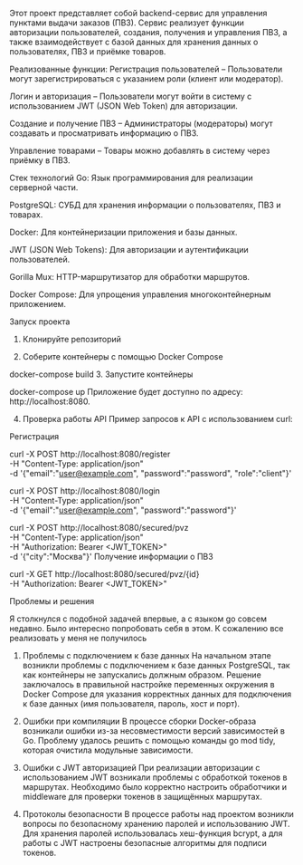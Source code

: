 
Этот проект представляет собой backend-сервис для управления пунктами выдачи заказов (ПВЗ). Сервис реализует функции авторизации пользователей, создания, получения и управления ПВЗ, а также взаимодействует с базой данных для хранения данных о пользователях, ПВЗ и приёмке товаров.

Реализованные функции:
Регистрация пользователей – Пользователи могут зарегистрироваться с указанием роли (клиент или модератор).

Логин и авторизация – Пользователи могут войти в систему с использованием JWT (JSON Web Token) для авторизации.

Создание и получение ПВЗ – Администраторы (модераторы) могут создавать и просматривать информацию о ПВЗ.

Управление товарами – Товары можно добавлять в систему через приёмку в ПВЗ.

Стек технологий
Go: Язык программирования для реализации серверной части.

PostgreSQL: СУБД для хранения информации о пользователях, ПВЗ и товарах.

Docker: Для контейнеризации приложения и базы данных.

JWT (JSON Web Tokens): Для авторизации и аутентификации пользователей.

Gorilla Mux: HTTP-маршрутизатор для обработки маршрутов.

Docker Compose: Для упрощения управления многоконтейнерным приложением.

Запуск проекта
1. Клонируйте репозиторий

2. Соберите контейнеры с помощью Docker Compose

docker-compose build
3. Запустите контейнеры

docker-compose up
Приложение будет доступно по адресу: http://localhost:8080.

4. Проверка работы API
Пример запросов к API с использованием curl:

Регистрация 

curl -X POST http://localhost:8080/register \
  -H "Content-Type: application/json" \
  -d '{"email":"user@example.com", "password":"password", "role":"client"}'

curl -X POST http://localhost:8080/login \
  -H "Content-Type: application/json" \
  -d '{"email":"user@example.com", "password":"password"}'

curl -X POST http://localhost:8080/secured/pvz \
  -H "Content-Type: application/json" \
  -H "Authorization: Bearer <JWT_TOKEN>" \
  -d '{"city":"Москва"}'
Получение информации о ПВЗ

curl -X GET http://localhost:8080/secured/pvz/{id} \
  -H "Authorization: Bearer <JWT_TOKEN>"
  
Проблемы и решения

Я столкнулся с подобной задачей впервые, а с языком go совсем недавно. Было интересно попробовать себя в этом. К сожалению все реализовать у меня не получилось

1. Проблемы с подключением к базе данных
На начальном этапе возникли проблемы с подключением к базе данных PostgreSQL, так как контейнеры не запускались должным образом. Решение заключалось в правильной настройке переменных окружения в Docker Compose для указания корректных данных для подключения к базе данных (имя пользователя, пароль, хост и порт).

2. Ошибки при компиляции
В процессе сборки Docker-образа возникали ошибки из-за несовместимости версий зависимостей в Go. Проблему удалось решить с помощью команды go mod tidy, которая очистила модульные зависимости.

3. Ошибки с JWT авторизацией
При реализации авторизации с использованием JWT возникали проблемы с обработкой токенов в маршрутах. Необходимо было корректно настроить обработчики и middleware для проверки токенов в защищённых маршрутах.

4. Протоколы безопасности
В процессе работы над проектом возникли вопросы по безопасному хранению паролей и использованию JWT. Для хранения паролей использовалась хеш-функция bcrypt, а для работы с JWT настроены безопасные алгоритмы для подписи токенов.


